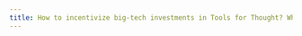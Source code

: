 ```yaml
---
title: How to incentivize big-tech investments in Tools for Thought? Why are Tools for Thought important?
---
```

